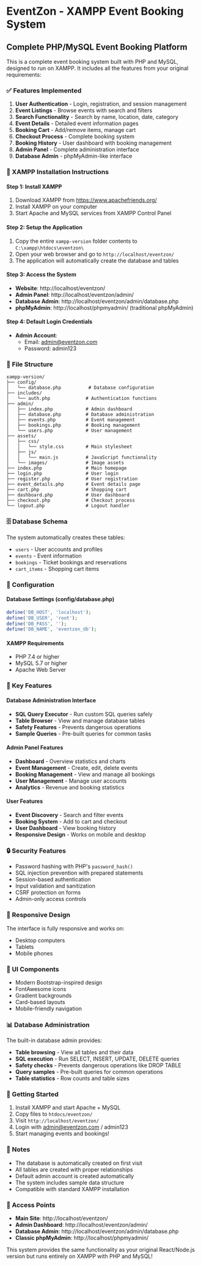 # EventZon - XAMPP Event Booking System

## Complete PHP/MySQL Event Booking Platform

This is a complete event booking system built with PHP and MySQL, designed to run on XAMPP. It includes all the features from your original requirements:

### ✅ Features Implemented

1. **User Authentication** - Login, registration, and session management
2. **Event Listings** - Browse events with search and filters
3. **Search Functionality** - Search by name, location, date, category
4. **Event Details** - Detailed event information pages
5. **Booking Cart** - Add/remove items, manage cart
6. **Checkout Process** - Complete booking system
7. **Booking History** - User dashboard with booking management
8. **Admin Panel** - Complete administration interface
9. **Database Admin** - phpMyAdmin-like interface

### 🚀 XAMPP Installation Instructions

#### Step 1: Install XAMPP
1. Download XAMPP from https://www.apachefriends.org/
2. Install XAMPP on your computer
3. Start Apache and MySQL services from XAMPP Control Panel

#### Step 2: Setup the Application
1. Copy the entire `xampp-version` folder contents to `C:\xampp\htdocs\eventzon\`
2. Open your web browser and go to `http://localhost/eventzon/`
3. The application will automatically create the database and tables

#### Step 3: Access the System
- **Website**: http://localhost/eventzon/
- **Admin Panel**: http://localhost/eventzon/admin/
- **Database Admin**: http://localhost/eventzon/admin/database.php
- **phpMyAdmin**: http://localhost/phpmyadmin/ (traditional phpMyAdmin)

#### Step 4: Default Login Credentials
- **Admin Account**: 
  - Email: admin@eventzon.com
  - Password: admin123

### 📁 File Structure

```
xampp-version/
├── config/
│   └── database.php          # Database configuration
├── includes/
│   └── auth.php             # Authentication functions
├── admin/
│   ├── index.php            # Admin dashboard
│   ├── database.php         # Database administration
│   ├── events.php           # Event management
│   ├── bookings.php         # Booking management
│   └── users.php            # User management
├── assets/
│   ├── css/
│   │   └── style.css        # Main stylesheet
│   ├── js/
│   │   └── main.js          # JavaScript functionality
│   └── images/              # Image assets
├── index.php                # Main homepage
├── login.php                # User login
├── register.php             # User registration
├── event_details.php        # Event details page
├── cart.php                 # Shopping cart
├── dashboard.php            # User dashboard
├── checkout.php             # Checkout process
└── logout.php               # Logout handler
```

### 🗄️ Database Schema

The system automatically creates these tables:
- `users` - User accounts and profiles
- `events` - Event information
- `bookings` - Ticket bookings and reservations
- `cart_items` - Shopping cart items

### 🔧 Configuration

#### Database Settings (config/database.php)
```php
define('DB_HOST', 'localhost');
define('DB_USER', 'root');
define('DB_PASS', '');
define('DB_NAME', 'eventzon_db');
```

#### XAMPP Requirements
- PHP 7.4 or higher
- MySQL 5.7 or higher
- Apache Web Server

### 🎯 Key Features

#### Database Administration Interface
- **SQL Query Executor** - Run custom SQL queries safely
- **Table Browser** - View and manage database tables
- **Safety Features** - Prevents dangerous operations
- **Sample Queries** - Pre-built queries for common tasks

#### Admin Panel Features
- **Dashboard** - Overview statistics and charts
- **Event Management** - Create, edit, delete events
- **Booking Management** - View and manage all bookings
- **User Management** - Manage user accounts
- **Analytics** - Revenue and booking statistics

#### User Features
- **Event Discovery** - Search and filter events
- **Booking System** - Add to cart and checkout
- **User Dashboard** - View booking history
- **Responsive Design** - Works on mobile and desktop

### 🔒 Security Features

- Password hashing with PHP's `password_hash()`
- SQL injection prevention with prepared statements
- Session-based authentication
- Input validation and sanitization
- CSRF protection on forms
- Admin-only access controls

### 📱 Responsive Design

The interface is fully responsive and works on:
- Desktop computers
- Tablets
- Mobile phones

### 🎨 UI Components

- Modern Bootstrap-inspired design
- FontAwesome icons
- Gradient backgrounds
- Card-based layouts
- Mobile-friendly navigation

### 📊 Database Administration

The built-in database admin provides:
- **Table browsing** - View all tables and their data
- **SQL execution** - Run SELECT, INSERT, UPDATE, DELETE queries
- **Safety checks** - Prevents dangerous operations like DROP TABLE
- **Query samples** - Pre-built queries for common operations
- **Table statistics** - Row counts and table sizes

### 🚀 Getting Started

1. Install XAMPP and start Apache + MySQL
2. Copy files to `htdocs/eventzon/`
3. Visit `http://localhost/eventzon/`
4. Login with admin@eventzon.com / admin123
5. Start managing events and bookings!

### 📝 Notes

- The database is automatically created on first visit
- All tables are created with proper relationships
- Default admin account is created automatically
- The system includes sample data structure
- Compatible with standard XAMPP installation

### 🔗 Access Points

- **Main Site**: http://localhost/eventzon/
- **Admin Dashboard**: http://localhost/eventzon/admin/
- **Database Admin**: http://localhost/eventzon/admin/database.php
- **Classic phpMyAdmin**: http://localhost/phpmyadmin/

This system provides the same functionality as your original React/Node.js version but runs entirely on XAMPP with PHP and MySQL!